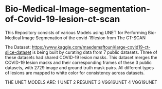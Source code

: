 # Bio-Medical-Image-segmentation-of-Covid-19-lesion-ct-scan

This Repository consists of various Models using UNET for Performing Bio-Medical Image Segmenation of the covid-19lesion from The CT-SCAN

The Dataset: https://www.kaggle.com/maedemaftouni/large-covid19-ct-slice-dataset
is being built by curating data from 7
public datasets. Three of these datasets had shared COVID-19 lesion masks. This dataset merges
the COVID-19 lesion masks and their corresponding frames of these 3 public datasets, with 2729
image and ground truth mask pairs. All different types of lesions are mapped to white color for
consistency across datasets.


THE UNET MODELS ARE:
1 UNET
2 RESUNET
3 VGG16UNET
4 VGG19UNET

